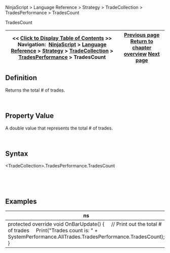 ﻿


NinjaScript \> Language Reference \> Strategy \> TradeCollection \> TradesPerformance \> TradesCount






















TradesCount







| \<\< [Click to Display Table of Contents](tradescount.md) \>\> **Navigation:**     [NinjaScript](ninjascript-1.md) \> [Language Reference](language_reference_wip-1.md) \> [Strategy](strategy-1.md) \> [TradeCollection](tradecollection-1.md) \> [TradesPerformance](tradesperformance-1.md) \> TradesCount | [Previous page](totalslippage-1.md) [Return to chapter overview](tradesperformance-1.md) [Next page](tradesperday-1.md) |
| --- | --- |











## Definition


Returns the total \# of trades.


 


## Property Value


A double value that represents the total \# of trades.


 


## Syntax
\<TradeCollection\>.TradesPerformance.TradesCount


 


 


## Examples




| ns |
| --- |
| protected override void OnBarUpdate() {      // Print out the total \# of trades      Print("Trades count is: " \+ SystemPerformance.AllTrades.TradesPerformance.TradesCount); } |



 








